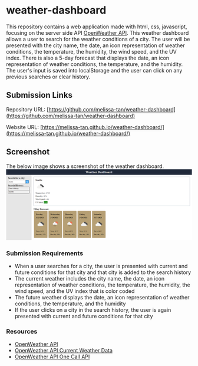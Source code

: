 # weather-dashboard
This repository contains a web application made with html, css, javascript, focusing on the server side API [OpenWeather API](https://openweathermap.org/api).
This weather dashboard allows a user to search for the weather conditions of a city. The user will be presented with the city name, the date, an icon representation of weather conditions, the temperature, the humidity, the wind speed, and the UV index. There is also a 5-day forecast that displays the date, an icon representation of weather conditions, the temperature, and the humidity. The user's input is saved into localStorage and the user can click on any previous searches or clear history.

## Submission Links
Repository URL: [https://github.com/melissa-tan/weather-dashboard](https://github.com/melissa-tan/weather-dashboard)

Website URL: [https://melissa-tan.github.io/weather-dashboard/](https://melissa-tan.github.io/weather-dashboard/)

## Screenshot
The below image shows a screenshot of the weather dashboard. <br />
![Screenshot of the Weather Dashboard Application](./assets/images/weather-dashboard-screenshot.png)

### Submission Requirements
- When a user searches for a city, the user is presented with current and future conditions for that city and that city is added to the search history
- The current weather includes the city name, the date, an icon representation of weather conditions, the temperature, the humidity, the wind speed, and the UV index that is color coded
- The future weather displays the date, an icon representation of weather conditions, the temperature, and the humidity
- If the user clicks on a city in the search history, the user is again presented with current and future conditions for that city

### Resources
- [OpenWeather API](https://openweathermap.org/api)
- [OpenWeather API Current Weather Data](https://openweathermap.org/current)
- [OpenWeather API One Call API](https://openweathermap.org/api/one-call-api)
